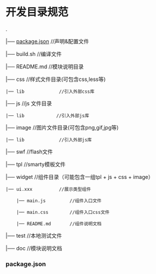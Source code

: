 开发目录规范
==========

.

|── [package.json](#packagejson)    //声明&配置文件

|── build.sh        //编译文件

|── README.md       //模块说明目录

|── css             //样式文件目录(可包含css,less等)

    |── lib             //引入外部css库

|── js              //js 文件目录

    |── lib            //引入外部js库
    
|── image           //图片文件目录(可包含png,gif,jpg等)

    |── lib             //引入外部js库
    
|── swf             //flash文件

|── tpl             //smarty模板文件

|── widget          //组件目录（可能包含一组tpl + js + css + image）

    |── ui.xxx          //展示类型组件
    
        |── main.js         //组件入口文件
        
        |── main.css        //组件入口css文件
        
        |── README.md       //组件说明文档
        
|── test  //本地测试文件

|── doc  //模块说明文档


### package.json

